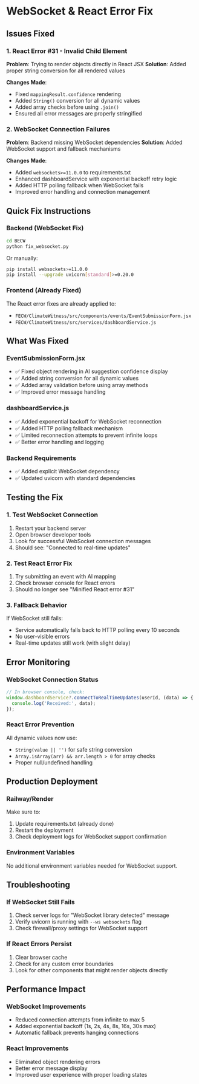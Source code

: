 # WebSocket & React Error Fix

## Issues Fixed

### 1. React Error #31 - Invalid Child Element
**Problem**: Trying to render objects directly in React JSX
**Solution**: Added proper string conversion for all rendered values

**Changes Made**:
- Fixed `mappingResult.confidence` rendering
- Added `String()` conversion for all dynamic values
- Added array checks before using `.join()`
- Ensured all error messages are properly stringified

### 2. WebSocket Connection Failures
**Problem**: Backend missing WebSocket dependencies
**Solution**: Added WebSocket support and fallback mechanisms

**Changes Made**:
- Added `websockets>=11.0.0` to requirements.txt
- Enhanced dashboardService with exponential backoff retry logic
- Added HTTP polling fallback when WebSocket fails
- Improved error handling and connection management

## Quick Fix Instructions

### Backend (WebSocket Fix)
```bash
cd BECW
python fix_websocket.py
```

Or manually:
```bash
pip install websockets>=11.0.0
pip install --upgrade uvicorn[standard]>=0.20.0
```

### Frontend (Already Fixed)
The React error fixes are already applied to:
- `FECW/ClimateWitness/src/components/events/EventSubmissionForm.jsx`
- `FECW/ClimateWitness/src/services/dashboardService.js`

## What Was Fixed

### EventSubmissionForm.jsx
- ✅ Fixed object rendering in AI suggestion confidence display
- ✅ Added string conversion for all dynamic values
- ✅ Added array validation before using array methods
- ✅ Improved error message handling

### dashboardService.js
- ✅ Added exponential backoff for WebSocket reconnection
- ✅ Added HTTP polling fallback mechanism
- ✅ Limited reconnection attempts to prevent infinite loops
- ✅ Better error handling and logging

### Backend Requirements
- ✅ Added explicit WebSocket dependency
- ✅ Updated uvicorn with standard dependencies

## Testing the Fix

### 1. Test WebSocket Connection
1. Restart your backend server
2. Open browser developer tools
3. Look for successful WebSocket connection messages
4. Should see: "Connected to real-time updates"

### 2. Test React Error Fix
1. Try submitting an event with AI mapping
2. Check browser console for React errors
3. Should no longer see "Minified React error #31"

### 3. Fallback Behavior
If WebSocket still fails:
- Service automatically falls back to HTTP polling every 10 seconds
- No user-visible errors
- Real-time updates still work (with slight delay)

## Error Monitoring

### WebSocket Connection Status
```javascript
// In browser console, check:
window.dashboardService?.connectToRealTimeUpdates(userId, (data) => {
  console.log('Received:', data);
});
```

### React Error Prevention
All dynamic values now use:
- `String(value || '')` for safe string conversion
- `Array.isArray(arr) && arr.length > 0` for array checks
- Proper null/undefined handling

## Production Deployment

### Railway/Render
Make sure to:
1. Update requirements.txt (already done)
2. Restart the deployment
3. Check deployment logs for WebSocket support confirmation

### Environment Variables
No additional environment variables needed for WebSocket support.

## Troubleshooting

### If WebSocket Still Fails
1. Check server logs for "WebSocket library detected" message
2. Verify uvicorn is running with `--ws websockets` flag
3. Check firewall/proxy settings for WebSocket support

### If React Errors Persist
1. Clear browser cache
2. Check for any custom error boundaries
3. Look for other components that might render objects directly

## Performance Impact

### WebSocket Improvements
- Reduced connection attempts from infinite to max 5
- Added exponential backoff (1s, 2s, 4s, 8s, 16s, 30s max)
- Automatic fallback prevents hanging connections

### React Improvements
- Eliminated object rendering errors
- Better error message display
- Improved user experience with proper loading states